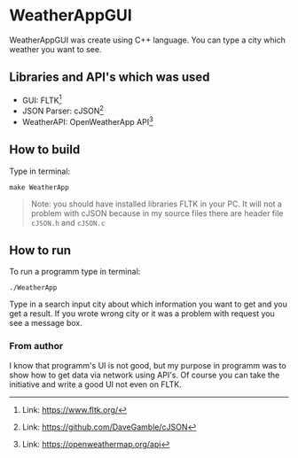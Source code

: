 # WeatherAppGUI

WeatherAppGUI was create using C++ language. You can type a city which weather
you want to see.

## Libraries and API's which was used

- GUI: FLTK[^1]
- JSON Parser: cJSON[^2]
- WeatherAPI: OpenWeatherApp API[^3]

## How to build

Type in terminal:

```
make WeatherApp
```

> Note: you should have installed libraries FLTK in your PC. It will not a
> problem with cJSON because in my source files there are header file `cJSON.h`
> and `cJSON.c`

## How to run

To run a programm type in terminal:

```
./WeatherApp
```

Type in a search input city about which information you want to get and you get
a result. If you wrote wrong city or it was a problem with request you see
a message box.

### From author

I know that programm's UI is not good, but my purpose in programm was to show 
how to get data via network using API's. Of course you can take the initiative 
and write a good UI not even on FLTK.

[^1]: Link: https://www.fltk.org/
[^2]: Link: https://github.com/DaveGamble/cJSON
[^3]: Link: https://openweathermap.org/api